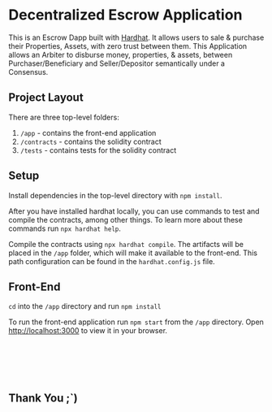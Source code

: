 # Decentralized Escrow Application

This is an Escrow Dapp built with [Hardhat](https://hardhat.org/). It allows users to sale & purchase their Properties, Assets, with zero trust between them. This Application allows an Arbiter to disburse money, properties, & assets, between Purchaser/Beneficiary and Seller/Depositor semantically under a Consensus.

## Project Layout

There are three top-level folders:

1. `/app` - contains the front-end application
2. `/contracts` - contains the solidity contract
3. `/tests` - contains tests for the solidity contract

## Setup

Install dependencies in the top-level directory with `npm install`.

After you have installed hardhat locally, you can use commands to test and compile the contracts, among other things. To learn more about these commands run `npx hardhat help`.

Compile the contracts using `npx hardhat compile`. The artifacts will be placed in the `/app` folder, which will make it available to the front-end. This path configuration can be found in the `hardhat.config.js` file.

## Front-End

`cd` into the `/app` directory and run `npm install`

To run the front-end application run `npm start` from the `/app` directory. Open [http://localhost:3000](http://localhost:3000) to view it in your browser.

<br>
<br>
<br>
<br>

## Thank You ;`)
